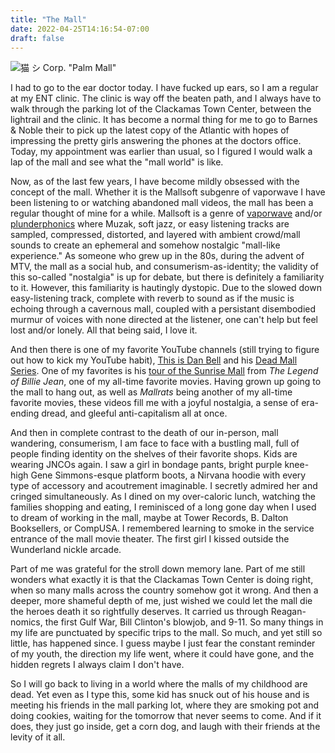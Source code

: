 ```yaml
---
title: "The Mall"
date: 2022-04-25T14:16:54-07:00
draft: false
---
```

![猫 シ Corp. "Palm Mall"](/img/palmmall.jpg)

I had to go to the ear doctor today. I have fucked up ears, so I am a regular at my ENT clinic. The clinic is way off the beaten path, and I always have to walk through the parking lot of the Clackamas Town Center, between the lightrail and the clinic. It has become a normal thing for me to go to Barnes & Noble their to pick up the latest copy of the Atlantic with hopes of impressing the pretty girls answering the phones at the doctors office. Today, my appointment was earlier than usual, so I figured I would walk a lap of the mall and see what the "mall world" is like. 

Now, as of the last few years, I have become mildly obsessed with the concept of the mall. Whether it is the Mallsoft subgenre of vaporwave I have been listening to or watching abandoned mall videos, the mall has been a regular thought of mine for a while. Mallsoft is a genre of [vaporwave](https://www.youtube.com/watch?v=BxayjNCSBzs) and/or [plunderphonics](http://www.plunderphonics.com/xhtml/xplunder.html) where Muzak, soft jazz, or easy listening tracks are sampled, compressed, distorted, and layered with ambient crowd/mall sounds to create an ephemeral and somehow nostalgic "mall-like experience." As someone who grew up in the 80s, during the advent of MTV, the mall as a social hub, and consumerism-as-identity; the validity of this so-called "nostalgia" is up for debate, but there is definitely a familiarity to it. However, this familiarity is hautingly dystopic. Due to the slowed down easy-listening track, complete with reverb to sound as if the music is echoing through a cavernous mall, coupled with a persistant disembodied murmur of voices with none directed at the listener, one can't help but feel lost and/or lonely. All that being said, I love it.

And then there is one of my favorite YouTube channels (still trying to figure out how to kick my YouTube habit), [This is Dan Bell](https://www.youtube.com/channel/UCjU-Cwjfqbo2hMRItlXwnnQ) and his [Dead Mall Series](https://www.youtube.com/playlist?list=PLNz4Un92pGNxQ9vNgmnCx7dwchPJGJ3IQ). One of my favorites is his [tour of the Sunrise Mall](https://www.youtube.com/watch?v=aIx_YM5ER5Q) from *The Legend of Billie Jean*, one of my all-time favorite movies. Having grown up going to the mall to hang out, as well as *Mallrats* being another of my all-time favorite movies, these videos fill me with a joyful nostalgia, a sense of era-ending dread, and gleeful anti-capitalism all at once. 

And then in complete contrast to the death of our in-person, mall wandering, consumerism, I am face to face with a bustling mall, full of people finding identity on the shelves of their favorite shops. Kids are wearing JNCOs again. I saw a girl in bondage pants, bright purple knee-high Gene Simmons-esque platform boots, a Nirvana hoodie with every type of accessory and acoutrement imaginable. I secretly admired her and cringed simultaneously. As I dined on my over-caloric lunch, watching the families shopping and eating, I reminisced of a long gone day when I used to dream of working in the mall, maybe at Tower Records, B. Dalton Booksellers, or CompUSA. I remembered learning to smoke in the service entrance of the mall movie theater. The first girl I kissed outside the Wunderland nickle arcade. 

Part of me was grateful for the stroll down memory lane. Part of me still wonders what exactly it is that the Clackamas Town Center is doing right, when so many malls across the country somehow got it wrong. And then a deeper, more shameful depth of me, just wished we could let the mall die the heroes death it so rightfully deserves. It carried us through Reagan-nomics, the first Gulf War, Bill Clinton's blowjob, and 9-11. So many things in my life are punctuated by specific trips to the mall. So much, and yet still so little, has happened since. I guess maybe I just fear the constant reminder of my youth, the direction my life went, where it could have gone, and the hidden regrets I always claim I don't have. 

So I will go back to living in a world where the malls of my childhood are dead. Yet even as I type this, some kid has snuck out of his house and is meeting his friends in the mall parking lot, where they are smoking pot and doing cookies, waiting for the tomorrow that never seems to come. And if it does, they just go inside, get a corn dog, and laugh with their friends at the levity of it all. 

